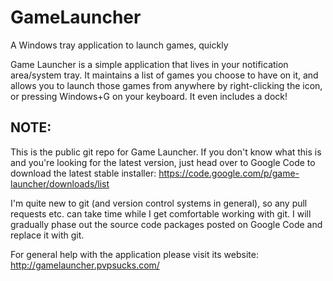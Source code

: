 GameLauncher
============
A Windows tray application to launch games, quickly

Game Launcher is a simple application that lives in your notification area/system tray. 
It maintains a list of games you choose to have on it, and allows you to launch those games
from anywhere by right-clicking the icon, or pressing Windows+G on your keyboard. 
It even includes a dock!

NOTE:
-----
This is the public git repo for Game Launcher. If you don't know what this is and you're
looking for the latest version, just head over to Google Code to download the latest stable
installer: https://code.google.com/p/game-launcher/downloads/list

I'm quite new to git (and version control systems in general), so any pull requests etc. can
take time while I get comfortable working with git. I will gradually phase out the source code
packages posted on Google Code and replace it with git.

For general help with the application please visit its website:
http://gamelauncher.pvpsucks.com/
